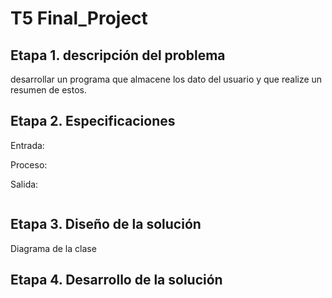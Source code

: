 # T5 Final_Project

## Etapa 1. descripción del problema 
desarrollar un programa que almacene los dato del usuario y que realize un resumen de estos.

## Etapa 2. Especificaciones
Entrada:

Proceso:

Salida:


~~~

~~~
## Etapa 3. Diseño de la solución
Diagrama de la clase
![]()
## Etapa 4. Desarrollo de la solución
